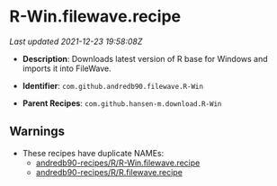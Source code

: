 # R-Win.filewave.recipe

_Last updated 2021-12-23 19:58:08Z_

- **Description**: Downloads latest version of R base for Windows and imports it into FileWave.

- **Identifier**: `com.github.andredb90.filewave.R-Win`

- **Parent Recipes**: `com.github.hansen-m.download.R-Win`

## Warnings

- These recipes have duplicate NAMEs:
    - [andredb90-recipes/R/R-Win.filewave.recipe](/autopkg-dupe-tracker/andredb90-recipes/R/R-Win.filewave.recipe)
    - [andredb90-recipes/R/R.filewave.recipe](/autopkg-dupe-tracker/andredb90-recipes/R/R.filewave.recipe)